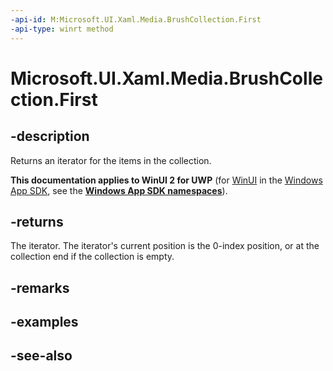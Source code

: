 ```yaml
---
-api-id: M:Microsoft.UI.Xaml.Media.BrushCollection.First
-api-type: winrt method
---
```


<!-- Method syntax
public Windows.Foundation.Collections.IIterator<Windows.UI.Xaml.Media.Brush> First()
-->

# Microsoft.UI.Xaml.Media.BrushCollection.First

## -description
Returns an iterator for the items in the collection.

**This documentation applies to WinUI 2 for UWP** (for [WinUI](/windows/apps/winui/winui3/) in the [Windows App SDK](/windows/apps/windows-app-sdk/), see the **[Windows App SDK namespaces](/windows/windows-app-sdk/api/winrt/)**).

## -returns
The iterator. The iterator's current position is the 0-index position, or at the collection end if the collection is empty.

## -remarks

## -examples

## -see-also

